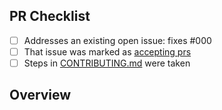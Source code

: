 <!-- 👋 Hi, thanks for sending a PR to expect-no-axe-violations! 💖.
Please fill out all fields below and make sure each item is true and [x] checked.
Otherwise we may not be able to review your PR. -->

## PR Checklist

- [ ] Addresses an existing open issue: fixes #000
- [ ] That issue was marked as [accepting prs](https://github.com/JoshuaKGoldberg/expect-no-axe-violations/issues?q=is%3Aopen+is%3Aissue+label%3A%22accepting+prs%22)
- [ ] Steps in [CONTRIBUTING.md](https://github.com/JoshuaKGoldberg/expect-no-axe-violations/blob/main/.github/CONTRIBUTING.md) were taken

## Overview

<!-- Description of what is changed and how the code change does that. -->
